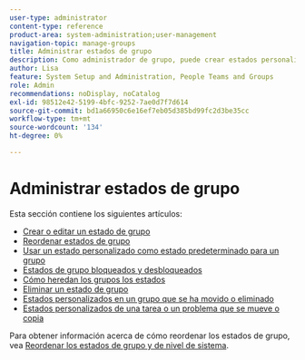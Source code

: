 ```yaml
---
user-type: administrator
content-type: reference
product-area: system-administration;user-management
navigation-topic: manage-groups
title: Administrar estados de grupo
description: Como administrador de grupo, puede crear estados personalizados para un grupo que administre. Esto ayuda a eliminar la necesidad de decenas de estados personalizados en toda la compañía y permite una mayor autonomía en las jerarquías de su grupo. También puede editar un estado de nivel de sistema para un grupo que administre si un administrador de Workfront ha desbloqueado el estado.
author: Lisa
feature: System Setup and Administration, People Teams and Groups
role: Admin
recommendations: noDisplay, noCatalog
exl-id: 98512e42-5199-4bfc-9252-7ae0d7f7d614
source-git-commit: bd1a66950c6e16ef7eb05d385bd99fc2d3be35cc
workflow-type: tm+mt
source-wordcount: '134'
ht-degree: 0%

---
```


# Administrar estados de grupo

Esta sección contiene los siguientes artículos:

* [Crear o editar un estado de grupo](../../../administration-and-setup/manage-groups/manage-group-statuses/create-or-edit-a-group-status.md)
* [Reordenar estados de grupo](../../../administration-and-setup/manage-groups/manage-group-statuses/reorder-group-statuses-from-groups-area.md)
* [Usar un estado personalizado como estado predeterminado para un grupo](../../../administration-and-setup/manage-groups/manage-group-statuses/use-custom-statuses-as-default-statuses-group.md)
* [Estados de grupo bloqueados y desbloqueados](../../../administration-and-setup/manage-groups/manage-group-statuses/lock-or-unlock-a-custom-group-status.md)
* [Cómo heredan los grupos los estados](../../../administration-and-setup/manage-groups/manage-group-statuses/how-groups-inherit-statuses.md)
* [Eliminar un estado de grupo](../../../administration-and-setup/manage-groups/manage-group-statuses/delete-a-group-status.md)
* [Estados personalizados en un grupo que se ha movido o eliminado](../../../administration-and-setup/manage-groups/manage-group-statuses/custom-statuses-in-group-moved-or-deleted.md)
* [Estados personalizados de una tarea o un problema que se mueve o copia](../../../administration-and-setup/manage-groups/manage-group-statuses/custom-statuses-on-a-task-or-issue-that-is-moved-or-copied.md)

Para obtener información acerca de cómo reordenar los estados de grupo, vea [Reordenar los estados de grupo y de nivel de sistema](../../../administration-and-setup/customize-workfront/creating-custom-status-and-priority-labels/reorder-system-statuses.md).
